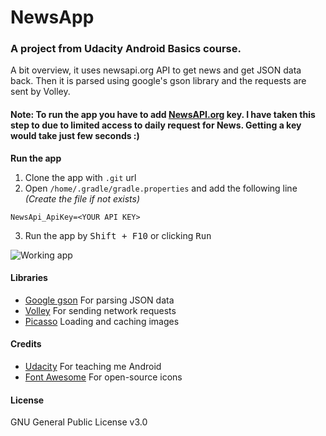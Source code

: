 # NewsApp
### A project from Udacity Android Basics course.
A bit overview, it uses newsapi.org API to get news and get JSON data back. Then it is parsed using google's gson library and the requests are sent by Volley.

#### Note: To run the app you have to add [NewsAPI.org](https://newsapi.org/register) key. I have taken this step to due to limited access to daily request for News. Getting a key would take just few seconds :)
**Run the app**
1. Clone the app with `.git` url
2. Open `/home/.gradle/gradle.properties` and add the following line *(Create the file if not exists)*
```
NewsApi_ApiKey=<YOUR API KEY>
``` 
3. Run the app by <kbd>Shift + F10</kbd> or clicking <kbd>Run</kbd>

![Working app](app.gif)

#### Libraries
- [Google gson](https://github.com/google/gson) For parsing JSON data
- [Volley](https://github.com/google/volley) For sending network requests
- [Picasso](http://square.github.io/picasso/) Loading and caching images

#### Credits
- [Udacity](https://udacity.com/) For teaching me Android
- [Font Awesome](https://fontawesome.com/icons) For open-source icons

#### License
GNU General Public License v3.0
